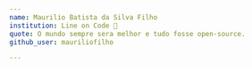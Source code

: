```yaml
---
name: Maurilio Batista da Silva Filho 
institution: Line on Code 🚩
quote: O mundo sempre sera melhor e tudo fosse open-source. 
github_user: mauriliofilho

---
```

